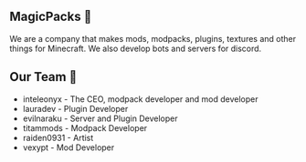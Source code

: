 ## MagicPacks 🎨

We are a company that makes mods, modpacks, plugins, textures and other things for Minecraft. We also develop bots and servers for discord.

## Our Team 👤

- inteleonyx - The CEO, modpack developer and mod developer
- lauradev - Plugin Developer
- evilnaraku - Server and Plugin Developer
- titammods - Modpack Developer
- raiden0931 - Artist
- vexypt - Mod Developer
